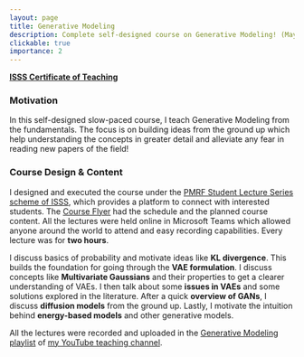 ```yaml
---
layout: page
title: Generative Modeling
description: Complete self-designed course on Generative Modeling! (May - Aug 2023)
clickable: true
importance: 2
---
```


<a href="/assets/pdf/generative_modeling.pdf" target="_blank"><b>ISSS Certificate of Teaching</b></a>

<h3><b>Motivation</b></h3>
In this self-designed slow-paced course, I teach Generative Modeling from the fundamentals. The focus is on building 
ideas from the ground up which help understanding the concepts in greater detail and alleviate any fear in reading new papers
of the field! 

<h3><b>Course Design & Content</b></h3>
I designed and executed the course under the <a href="https://isssonline.in/pmrf-student-lecture-series/">
PMRF Student Lecture Series scheme of ISSS</a>, which provides a platform to connect with interested students. 
The <a href="https://isssonline.in/wp-content/uploads/2023/05/PMRF_ISSSflyer-Generative-Modelling-using-VAEs.pdf">Course Flyer</a> had the 
schedule and the planned course content. All the lectures were held online in Microsoft Teams which allowed anyone around the 
world to attend and easy recording capabilities. Every lecture was for <b>two hours</b>. 

I discuss basics of probability and motivate ideas like **KL divergence**. This builds the foundation for going through the 
**VAE formulation**. I discuss concepts like **Multivariate Gaussians** and their properties to get a clearer understanding of VAEs. 
I then talk about some **issues in VAEs** and some solutions explored in the literature. After a quick **overview of GANs**, 
I discuss **diffusion models** from the ground up. Lastly, I motivate the intuition behind **energy-based models** and 
other generative models. 

All the lectures were recorded and uploaded in 
the <a href="https://www.youtube.com/playlist?list=PLklrrPL2ypmaJnO-7I57rosc20abD68dM">
Generative Modeling playlist</a> of <a href="https://www.youtube.com/@therajvjainteaching">my YouTube 
teaching channel</a>. 
